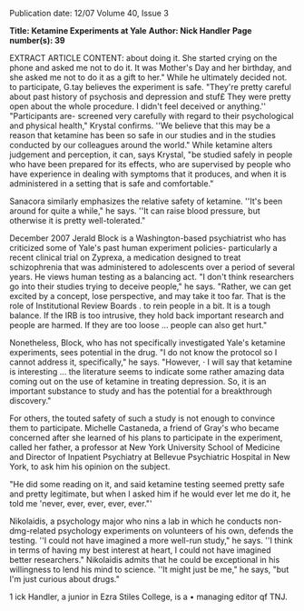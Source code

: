 Publication date: 12/07
Volume 40, Issue 3

**Title: Ketamine Experiments at Yale**
**Author: Nick Handler**
**Page number(s): 39**

EXTRACT ARTICLE CONTENT:
about doing it. She started crying on the 
phone and asked me not to do it. It was 
Mother's Day and her birthday, and she 
asked me not to do it as a gift to her." 
While he ultimately decided not. to 
participate, G.tay believes the experiment 
is safe. "They're pretty careful about past 
history of psychosis and depression and 
stuf£ They were pretty open about the 
whole procedure. I didn't feel deceived or 
anything.'' 
"Participants 
are-
screened 
very 
carefully 
with 
regard 
to 
their 
psychological 
and 
physical 
health," 
Krystal confirms. ''We believe that this 
may be a reason that ketamine has been 
so safe in our studies and in the studies 
conducted by our colleagues around the 
world." While ketamine alters judgement 
and perception, it can, says Krystal, "be 
studied safely in people who have been 
prepared for its effects, who are supervised 
by people who have experience in dealing 
with symptoms that it produces, and 
when it is administered in a setting that is 
safe and comfortable." 


Sanacora similarly emphasizes the 
relative safety of ketamine. ''It's been 
around for quite a while," he says. ''It can 
raise blood pressure, but otherwise it is 
pretty well-tolerated." 


December 2007 
Jerald Block is a Washington-based 
psychiatrist who has criticized some of 
Yale's past human experiment policies-
particularly a recent clinical trial on 
Zyprexa, a medication designed to treat 
schizophrenia that was administered to 
adolescents over a period of several years. 
He views human testing as a balancing 
act. "I don't think researchers go into 
their studies trying to deceive people," 
he says. "Rather, we can get excited by a 
concept, lose perspective, and may take it 
too far. That is the role of Institutional 
Review Boards . to rein people in a 
bit. It is a tough balance. If the IRB is 
too intrusive, they hold back important 
research and people are harmed. If they 
are too loose ... people can also get hurt." 


Nonetheless, 
Block, who has not 
specifically investigated Yale's ketamine 
experiments, sees potential in the drug. 
"I do not know the protocol so I cannot 
address it, specifically," he says. "However, · 
I will say that ketamine is interesting ... 
the literature seems to indicate some 
rather amazing data coming out on the 
use of ketamine in treating depression. 
So, it is an important substance to study 
and has the potential for a breakthrough 
discovery." 


For others, the touted safety of such a 
study is not enough to convince them to 
participate. Michelle Castaneda, a friend 
of Gray's who became concerned after 
she learned of his plans to participate 
in the experiment, called her father, a 
professor at New York University School 
of Medicine and Director of Inpatient 
Psychiatry 
at Bellevue 
Psychiatric 
Hospital in New York, to ask him his 
opinion on the subject. 


"He did some reading on it, and said 
ketamine testing seemed pretty safe and 
pretty legitimate, but when I asked him if 
he would ever let me do it, he told me 
'never, ever, ever, ever, ever."' 


Nikolaidis, a psychology major who 
nins a lab in which he conducts non-
dmg-related psychology experiments on 
volunteers of his own, defends the testing. 
''I could not have imagined a more well-run 
study," he says. ''I think in terms of having 
my best interest at heart, I could not have 
imagined better researchers." Nikolaidis 
admits that he could be exceptional in his 
willingness to lend his mind to science. ''It 
might just be me," he says, "but I'm just 
curious about drugs." 


1 ick Handler, a junior in Ezra Stiles College, is a 
• 
managing editor qf TNJ.